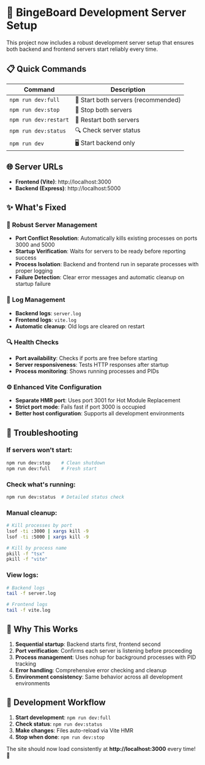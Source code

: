 # 🚀 BingeBoard Development Server Setup

This project now includes a robust development server setup that ensures both backend and frontend servers start reliably every time.

## 📋 Quick Commands

| Command | Description |
|---------|-------------|
| `npm run dev:full` | 🚀 Start both servers (recommended) |
| `npm run dev:stop` | 🛑 Stop both servers |
| `npm run dev:restart` | 🔄 Restart both servers |
| `npm run dev:status` | 🔍 Check server status |
| `npm run dev` | 🖥️ Start backend only |

## 🌐 Server URLs

- **Frontend (Vite)**: http://localhost:3000
- **Backend (Express)**: http://localhost:5000

## ✨ What's Fixed

### 🔧 **Robust Server Management**
- **Port Conflict Resolution**: Automatically kills existing processes on ports 3000 and 5000
- **Startup Verification**: Waits for servers to be ready before reporting success
- **Process Isolation**: Backend and frontend run in separate processes with proper logging
- **Failure Detection**: Clear error messages and automatic cleanup on startup failure

### 📁 **Log Management**
- **Backend logs**: `server.log`
- **Frontend logs**: `vite.log`
- **Automatic cleanup**: Old logs are cleared on restart

### 🔍 **Health Checks**
- **Port availability**: Checks if ports are free before starting
- **Server responsiveness**: Tests HTTP responses after startup
- **Process monitoring**: Shows running processes and PIDs

### ⚙️ **Enhanced Vite Configuration**
- **Separate HMR port**: Uses port 3001 for Hot Module Replacement
- **Strict port mode**: Fails fast if port 3000 is occupied
- **Better host configuration**: Supports all development environments

## 🚨 Troubleshooting

### If servers won't start:
```bash
npm run dev:stop    # Clean shutdown
npm run dev:full    # Fresh start
```

### Check what's running:
```bash
npm run dev:status  # Detailed status check
```

### Manual cleanup:
```bash
# Kill processes by port
lsof -ti :3000 | xargs kill -9
lsof -ti :5000 | xargs kill -9

# Kill by process name
pkill -f "tsx"
pkill -f "vite"
```

### View logs:
```bash
# Backend logs
tail -f server.log

# Frontend logs
tail -f vite.log
```

## 🎯 Why This Works

1. **Sequential startup**: Backend starts first, frontend second
2. **Port verification**: Confirms each server is listening before proceeding
3. **Process management**: Uses nohup for background processes with PID tracking
4. **Error handling**: Comprehensive error checking and cleanup
5. **Environment consistency**: Same behavior across all development environments

## 🔄 Development Workflow

1. **Start development**: `npm run dev:full`
2. **Check status**: `npm run dev:status` 
3. **Make changes**: Files auto-reload via Vite HMR
4. **Stop when done**: `npm run dev:stop`

The site should now load consistently at **http://localhost:3000** every time! 🎉